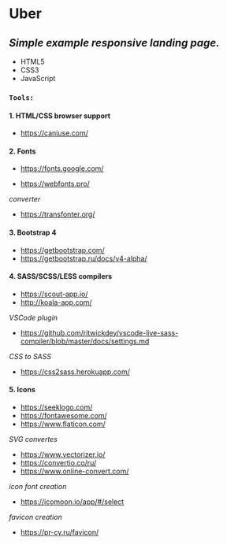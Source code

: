 # **Uber**

## **_Simple example responsive landing page._**

- HTML5
- CSS3
- JavaScript


### **`Tools:`**
#### 1. HTML/CSS browser support 
  - https://caniuse.com/

#### 2. Fonts
  - https://fonts.google.com/

  - https://webfonts.pro/

  _converter_

  - https://transfonter.org/

#### 3. Bootstrap 4
- https://getbootstrap.com/
- https://getbootstrap.ru/docs/v4-alpha/

#### 4. SASS/SCSS/LESS compilers
- https://scout-app.io/
- http://koala-app.com/

_VSCode plugin_
- https://github.com/ritwickdey/vscode-live-sass-compiler/blob/master/docs/settings.md

_CSS to SASS_
- https://css2sass.herokuapp.com/

#### 5. Icons
- https://seeklogo.com/
- https://fontawesome.com/
- https://www.flaticon.com/

_SVG convertes_
- https://www.vectorizer.io/
- https://convertio.co/ru/
- https://www.online-convert.com/

_icon font creation_
- https://icomoon.io/app/#/select

_favicon creation_
- https://pr-cy.ru/favicon/